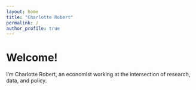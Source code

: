 ```yaml
---
layout: home
title: "Charlotte Robert"
permalink: /
author_profile: true
---
```


# Welcome!

I’m Charlotte Robert, an economist working at the intersection of research, data, and policy.
